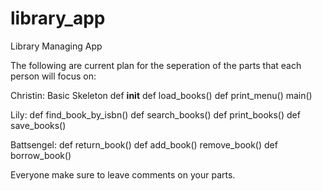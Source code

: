 # library_app
Library Managing App

The following are current plan for the seperation of the parts that each person will focus on:

Christin:
Basic Skeleton
def __init__
def load_books() 
def print_menu()
main()


Lily:
def find_book_by_isbn()
def search_books()
def print_books()
def save_books()



Battsengel:
def return_book()
def add_book()
remove_book()
def borrow_book()


Everyone make sure to leave comments on your parts.
